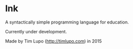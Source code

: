 # Ink
A syntactically simple programming language for education.

Currently under development.

Made by Tim Lupo (http://timlupo.com) in 2015
